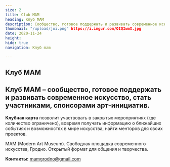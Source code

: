 ```yaml
---
size: 2
title: Club MAM
heading: Клуб МАМ
description: Сообщество, готовое поддержать и развивать современное искусство.
thumbnail: "/upload/joi.png" https://i.imgur.com/OIQIwmX.jpg
date: 2020-11-24
height: 
hide: true
navigation: Клуб mam

---
```

## Клуб МАМ ##

Клуб MAM – сообщество, готовое поддержать и развивать современное искусство, стать участниками, спонсорами арт-инициатив. 
--------------- 

**Клубная карта** позволит участвовать в закрытых мероприятиях (где количество ограничено), вовремя получать информацию о ближайших событиях и возможностях в мире искусства, найти менторов для своих проектов.  

MAM (Modern Art Museum). Свободная площадка современного искусства, Гродно. Открытый формат для общения и творчества.

**Контакты:** mamgrodno@gmail.com
